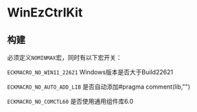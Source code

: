 # WinEzCtrlKit

## 构建
必须定义`NOMINMAX`宏，同时有以下宏开关：

`ECKMACRO_NO_WIN11_22621` Windows版本是否大于Build22621

`ECKMACRO_NO_AUTO_ADD_LIB` 是否自动添加#pragma comment(lib,"")

`ECKMACRO_NO_COMCTL60` 是否使用通用组件库6.0
